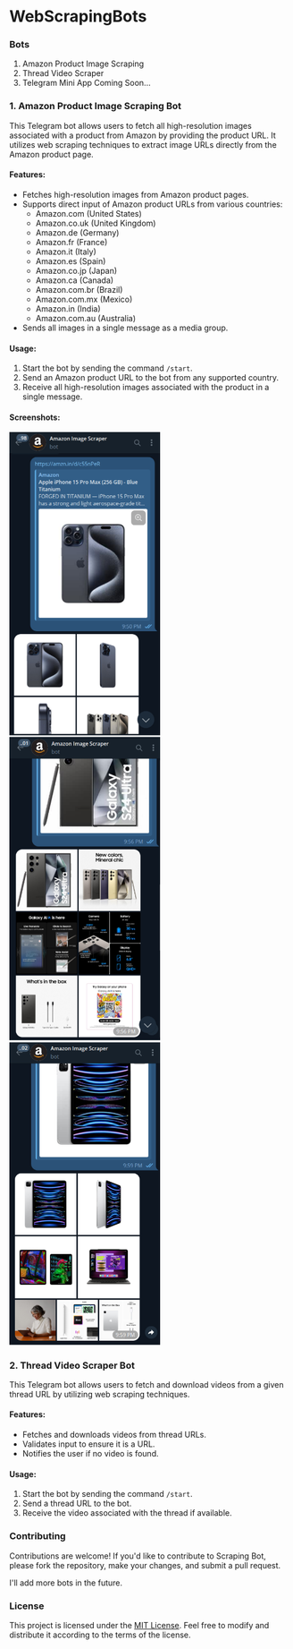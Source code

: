 # WebScrapingBots

### Bots 
1. Amazon Product Image Scraping
2. Thread Video Scraper 
3. Telegram Mini App Coming Soon...

### 1. Amazon Product Image Scraping Bot

This Telegram bot allows users to fetch all high-resolution images associated with a product from Amazon by providing the product URL. It utilizes web scraping techniques to extract image URLs directly from the Amazon product page.

#### Features:
- Fetches high-resolution images from Amazon product pages.
- Supports direct input of Amazon product URLs from various countries:
  - Amazon.com (United States)
  - Amazon.co.uk (United Kingdom)
  - Amazon.de (Germany)
  - Amazon.fr (France)
  - Amazon.it (Italy)
  - Amazon.es (Spain)
  - Amazon.co.jp (Japan)
  - Amazon.ca (Canada)
  - Amazon.com.br (Brazil)
  - Amazon.com.mx (Mexico)
  - Amazon.in (India)
  - Amazon.com.au (Australia)
- Sends all images in a single message as a media group.

#### Usage:
1. Start the bot by sending the command `/start`.
2. Send an Amazon product URL to the bot from any supported country.
3. Receive all high-resolution images associated with the product in a single message.

#### Screenshots:
<p float="left">
  <img src="https://raw.githubusercontent.com/dhruvin771/WebScrapingBots/main/Amazon-Product-Images/images/1.png" width="270" alt="Screenshot 1" />
  <img src="https://raw.githubusercontent.com/dhruvin771/WebScrapingBots/main/Amazon-Product-Images/images/2.png" width="270" alt="Screenshot 2" />
  <img src="https://raw.githubusercontent.com/dhruvin771/WebScrapingBots/main/Amazon-Product-Images/images/3.png" width="270" alt="Screenshot 3" />
</p>

### 2. Thread Video Scraper Bot

This Telegram bot allows users to fetch and download videos from a given thread URL by utilizing web scraping techniques.

#### Features:
- Fetches and downloads videos from thread URLs.
- Validates input to ensure it is a URL.
- Notifies the user if no video is found.

#### Usage:
1. Start the bot by sending the command `/start`.
2. Send a thread URL to the bot.
3. Receive the video associated with the thread if available.

### Contributing
Contributions are welcome! If you'd like to contribute to Scraping Bot, please fork the repository, make your changes, and submit a pull request.

I'll add more bots in the future.

### License
This project is licensed under the [MIT License](https://opensource.org/licenses/MIT). Feel free to modify and distribute it according to the terms of the license.